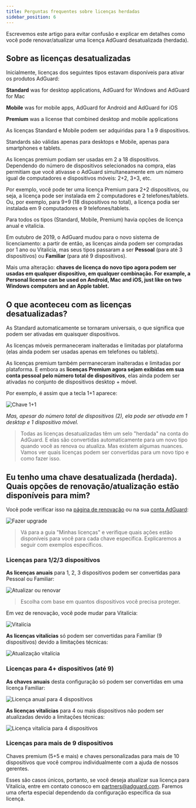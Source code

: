 ```yaml
---
title: Perguntas frequentes sobre licenças herdadas
sidebar_position: 6
---
```


Escrevemos este artigo para evitar confusão e explicar em detalhes como você pode renovar/atualizar uma licença AdGuard desatualizada (herdada).

## Sobre as licenças desatualizadas

Inicialmente, licenças dos seguintes tipos estavam disponíveis para ativar os produtos AdGuard:

**Standard** was for desktop applications, AdGuard for Windows and AdGuard for Mac

**Mobile** was for mobile apps, AdGuard for Android and AdGuard for iOS

**Premium** was a license that combined desktop and mobile applications

As licenças Standard e Mobile podem ser adquiridas para 1 a 9 dispositivos.

Standards são válidas apenas para desktops e Mobile, apenas para smartphones e tablets.

As licenças premium podiam ser usadas em 2 a 18 dispositivos. Dependendo do número de dispositivos selecionados na compra, elas permitiam que você ativasse o AdGuard simultaneamente em um número igual de computadores e dispositivos móveis: 2+2, 3+3, etc.

Por exemplo, você pode ter uma licença Premium para 2+2 dispositivos, ou seja, a licença pode ser instalada em 2 computadores e 2 telefones/tablets. Ou, por exemplo, para 9+9 (18 dispositivos no total), a licença podia ser instalada em 9 computadores e 9 telefones/tablets.

Para todos os tipos (Standard, Mobile, Premium) havia opções de licença anual e vitalícia.

Em outubro de 2019, o AdGuard mudou para o novo sistema de licenciamento: a partir de então, as licenças ainda podem ser compradas por 1 ano ou Vitalícia, mas seus tipos passaram a ser **Pessoal** (para até 3 dispositivos) ou **Familiar** (para até 9 dispositivos).

Mais uma alteração: **chaves de licença do novo tipo agora podem ser usadas em qualquer dispositivo, em qualquer combinação. For example, a Personal license can be used on Android, Mac and iOS, just like on two Windows computers and an Apple tablet.**

## O que aconteceu com as licenças desatualizadas?

As Standard automaticamente se tornaram universais, o que significa que podem ser ativadas em quaisquer dispositivos.

As licenças móveis permaneceram inalteradas e limitadas por plataforma (elas ainda podem ser usadas apenas em telefones ou tablets).

As licenças premium também permaneceram inalteradas e limitadas por plataforma. E embora as **licenças Premium agora sejam exibidas em sua conta pessoal pelo número total de dispositivos**, elas ainda podem ser ativadas no conjunto de dispositivos desktop + móvel.

Por exemplo, é assim que a tecla 1+1 aparece:

![Chave 1+1](https://cdn.adtidy.org/public/Adguard/kb/newscreenshots/En/General/legacy-licenses/1.outdatedlicenses_en.png)

*Mas, apesar do número total de dispositivos (2), ela pode ser ativada em 1 desktop e 1 dispositivo móvel.*
> Todas as licenças desatualizadas têm um selo "herdada" na conta do AdGuard. E elas são convertidas automaticamente para um novo tipo quando você as renova ou atualiza. Mas existem algumas nuances. Vamos ver quais licenças podem ser convertidas para um novo tipo e como fazer isso.

## Eu tenho uma chave desatualizada (herdada). Quais opções de renovação/atualização estão disponíveis para mim?

Você pode verificar isso na [página de renovação](https://adguard.com/renew.html) ou na sua [conta AdGuard](https://my.adguard.com/main.html):

![Fazer upgrade](https://cdn.adtidy.org/public/Adguard/kb/newscreenshots/En/General/legacy-licenses/2.switch_en.png)
> Vá para a guia "Minhas licenças" e verifique quais ações estão disponíveis para você para cada chave específica. Explicaremos a seguir com exemplos específicos.

### Licenças para 1/2/3 dispositivos

**As licenças anuais** para 1, 2, 3 dispositivos podem ser convertidas para Pessoal ou Familiar:

![Atualizar ou renovar](https://cdn.adtidy.org/public/Adguard/kb/newscreenshots/En/General/legacy-licenses/3.yearly_en.png)
> Escolha com base em quantos dispositivos você precisa proteger.

Em vez de renovação, você pode mudar para Vitalícia:

![Vitalícia](https://cdn.adtidy.org/public/Adguard/kb/newscreenshots/En/General/legacy-licenses/4.lifetime_en.png)

**As licenças vitalícias** só podem ser convertidas para Familiar (9 dispositivos) devido a limitações técnicas:

![Atualização vitalícia](https://cdn.adtidy.org/public/Adguard/kb/newscreenshots/En/General/legacy-licenses/5.lifetimeupgrade_en.png)

### Licenças para 4+ dispositivos (até 9)

**As chaves anuais** desta configuração só podem ser convertidas em uma licença Familiar:

![Licença anual para 4 dispositivos](https://cdn.adtidy.org/public/Adguard/kb/newscreenshots/En/General/legacy-licenses/6.yearly4+devices_en.png)

**As licenças vitalícias** para 4 ou mais dispositivos não podem ser atualizadas devido a limitações técnicas:

![Licença vitalícia para 4 dispositivos](https://cdn.adtidy.org/public/Adguard/kb/newscreenshots/En/General/legacy-licenses/7.lifetime4+devices_en.png)

### Licenças para mais de 9 dispositivos

Chaves premium (5+5 e mais) e chaves personalizadas para mais de 10 dispositivos que você comprou individualmente com a ajuda de nossos gerentes.

Esses são casos únicos, portanto, se você deseja atualizar sua licença para Vitalícia, entre em contato conosco em partners@adguard.com. Faremos uma oferta especial dependendo da configuração específica da sua licença.
